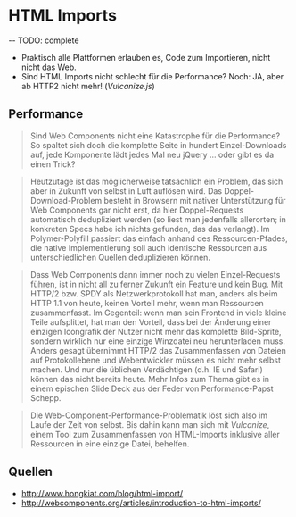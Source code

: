 # HTML Imports

-- TODO: complete

- Praktisch alle Plattformen erlauben es, Code zum Importieren, nicht nicht das Web.
- Sind HTML Imports nicht schlecht für die Performance? Noch: JA, aber ab HTTP2 nicht mehr! (*Vulcanize.js*)


## Performance

> Sind Web Components nicht eine Katastrophe für die Performance? So spaltet sich doch die komplette Seite in hundert Einzel-Downloads auf, jede Komponente lädt jedes Mal neu jQuery … oder gibt es da einen Trick?

> Heutzutage ist das möglicherweise tatsächlich ein Problem, das sich aber in Zukunft von selbst in Luft auflösen wird. Das Doppel-Download-Problem besteht in Browsern mit nativer Unterstützung für Web Components gar nicht erst, da hier Doppel-Requests automatisch dedupliziert werden (so liest man jedenfalls allerorten; in konkreten Specs habe ich nichts gefunden, das das verlangt). Im Polymer-Polyfill passiert das einfach anhand des Ressourcen-Pfades, die native Implementierung soll auch identische Ressourcen aus unterschiedlichen Quellen deduplizieren können.

> Dass Web Components dann immer noch zu vielen Einzel-Requests führen, ist in nicht all zu ferner Zukunft ein Feature und kein Bug. Mit HTTP/2 bzw. SPDY als Netzwerkprotokoll hat man, anders als beim HTTP 1.1 von heute, keinen Vorteil mehr, wenn man Ressourcen zusammenfasst. Im Gegenteil: wenn man sein Frontend in viele kleine Teile aufsplittet, hat man den Vorteil, dass bei der Änderung einer einzigen Icongrafik der Nutzer nicht mehr das komplette Bild-Sprite, sondern wirklich nur eine einzige Winzdatei neu herunterladen muss. Anders gesagt übernimmt HTTP/2 das Zusammenfassen von Dateien auf Protokollebene und Webentwickler müssen es nicht mehr selbst machen. Und nur die üblichen Verdächtigen (d.h. IE und Safari) können das nicht bereits heute. Mehr Infos zum Thema gibt es in einem epischen Slide Deck aus der Feder von Performance-Papst Schepp.

> Die Web-Component-Performance-Problematik löst sich also im Laufe der Zeit von selbst. Bis dahin kann man sich mit *Vulcanize*, einem Tool zum Zusammenfassen von HTML-Imports inklusive aller Ressourcen in eine einzige Datei, behelfen.


## Quellen
- http://www.hongkiat.com/blog/html-import/
- http://webcomponents.org/articles/introduction-to-html-imports/
